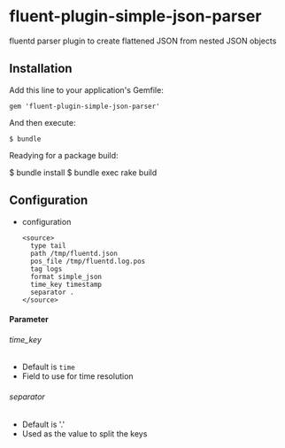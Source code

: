 # fluent-plugin-simple-json-parser

fluentd parser plugin to create flattened JSON from nested JSON objects

## Installation

Add this line to your application's Gemfile:

    gem 'fluent-plugin-simple-json-parser'

And then execute:

    $ bundle

Readying for a package build:

   $ bundle install
   $ bundle exec rake build

## Configuration

- configuration

  ```
  <source>
    type tail
    path /tmp/fluentd.json
    pos_file /tmp/fluentd.log.pos
    tag logs
    format simple_json
    time_key timestamp
    separator .
  </source>
  ```

#### Parameter

###### time_key
- Default is `time`
- Field to use for time resolution

###### separator
- Default is '.'
- Used as the value to split the keys
